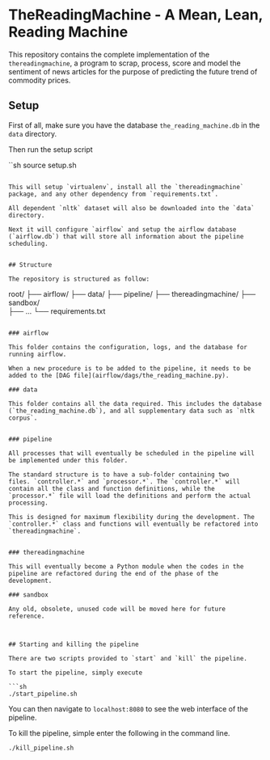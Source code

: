 # TheReadingMachine - A Mean, Lean, Reading Machine

This repository contains the complete implementation of the
`thereadingmachine`, a program to scrap, process, score and model the
sentiment of news articles for the purpose of predicting the future
trend of commodity prices.


## Setup

First of all, make sure you have the database `the_reading_machine.db`
in the `data` directory.

Then run the setup script

``sh
source setup.sh
```

This will setup `virtualenv`, install all the `thereadingmachine`
package, and any other dependency from `requirements.txt`.

All dependent `nltk` dataset will also be downloaded into the `data`
directory.

Next it will configure `airflow` and setup the airflow database
(`airflow.db`) that will store all information about the pipeline
scheduling.


## Structure

The repository is structured as follow:

```
root/
  ├── airflow/
  ├── data/
  ├── pipeline/
  ├── thereadingmachine/
  ├── sandbox/  
  ├── ...
  └── requirements.txt
```

### airflow

This folder contains the configuration, logs, and the database for
running airflow.

When a new procedure is to be added to the pipeline, it needs to be
added to the [DAG file](airflow/dags/the_reading_machine.py).

### data

This folder contains all the data required. This includes the database
(`the_reading_machine.db`), and all supplementary data such as `nltk
corpus`.


### pipeline

All processes that will eventually be scheduled in the pipeline will
be implemented under this folder.

The standard structure is to have a sub-folder containing two
files. `controller.*` and `processor.*`. The `controller.*` will
contain all the class and function definitions, while the
`processor.*` file will load the definitions and perform the actual
processing.

This is designed for maximum flexibility during the development. The
`controller.*` class and functions will eventually be refactored into
`thereadingmachine`.


### thereadingmachine

This will eventually become a Python module when the codes in the
pipeline are refactored during the end of the phase of the
development.

### sandbox

Any old, obsolete, unused code will be moved here for future
reference.



## Starting and killing the pipeline

There are two scripts provided to `start` and `kill` the pipeline.

To start the pipeline, simply execute

```sh
./start_pipeline.sh
```

You can then navigate to `localhost:8080` to see the web interface of
the pipeline.

To kill the pipeline, simple enter the following in the command line.

```sh
./kill_pipeline.sh
```
